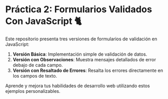 # Práctica 2: Formularios Validados Con JavaScript 🐈
Este repositorio presenta tres versiones de formularios de validación en JavaScript:

1. **Versión Básica**: Implementación simple de validación de datos.
2. **Versión con Observaciones**: Muestra mensajes detallados de error debajo de cada campo.
3. **Versión con Resaltado de Errores**: Resalta los errores directamente en los campos de texto.

Aprende y mejora tus habilidades de desarrollo web utilizando estos ejemplos personalizables.
